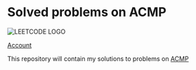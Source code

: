 # Solved problems on ACMP

<img src="https://acmp.ru/images/title.png" alt="LEETCODE LOGO">

[Account](https://acmp.ru/index.asp?main=user&id=93515)

This repository will contain my solutions to problems on [ACMP](https://acmp.ru/index.asp?main=tasks)